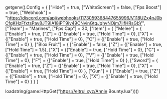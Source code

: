 getgenv().Config = {
  ["Hide"] = true,
  ["WhiteScreen"] = false, 
  ["Fps Boost"] = true,
  ["Webhook"] = "https://discord.com/api/webhooks/1173059368447655996/V118UZx4nJ0bCfgKHzFfxtsPav8JT9IA18iPT9iv49CNvinGtqJqhvNOjm7jifHRsGbY", 
  ["Team"] = "Marines", 
  ["Fps Cap"] = 30,
  ["Item"] = {
        ["Melee"] = {
            ["Enable"] = true,
            ["Z"] = {["Enable"] = true, ["Hold Time"] = 0},
            ["X"] = {["Enable"] = true, ["Hold Time"] = 0},
            ["C"] = {["Enable"] = true, ["Hold Time"] = 0}
        },
        ["Blox Fruit"] = {
            ["Enable"] = false,
            ["Z"] = {["Enable"] = true, ["Hold Time"] = 1.5},
            ["X"] = {["Enable"] = true, ["Hold Time"] = 0},
            ["C"] = {["Enable"] = true, ["Hold Time"] = 0},
            ["V"] = {["Enable"] = true, ["Hold Time"] = 0},
            ["F"] = {["Enable"] = true, ["Hold Time"] = 0}
        },
        ["Sword"] = {
            ["Enable"] = true,
            ["Z"] = {["Enable"] = true, ["Hold Time"] = 0},
            ["X"] = {["Enable"] = true, ["Hold Time"] = 0}
        },
        ["Gun"] = {
            ["Enable"] = true,
            ["Z"] = {["Enable"] = true, ["Hold Time"] = 0},
            ["X"] = {["Enable"] = true, ["Hold Time"] = 0}
        } 
      } 
}

loadstring(game:HttpGet("https://eltrul.xyz/Annie Bounty.lua"))()

